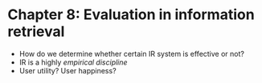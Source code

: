 # Chapter 8: Evaluation in information retrieval

- How do we determine whether certain IR system is effective or not?
- IR is a highly *empirical discipline*
- User utility? User happiness?

